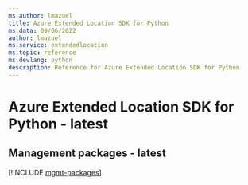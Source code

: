 ```yaml
---
ms.author: lmazuel
title: Azure Extended Location SDK for Python
ms.data: 09/06/2022
author: lmazuel
ms.service: extendedlocation
ms.topic: reference
ms.devlang: python
description: Reference for Azure Extended Location SDK for Python
---
```

# Azure Extended Location SDK for Python - latest

## Management packages - latest
[!INCLUDE [mgmt-packages](extended-location-mgmt-index.md)]